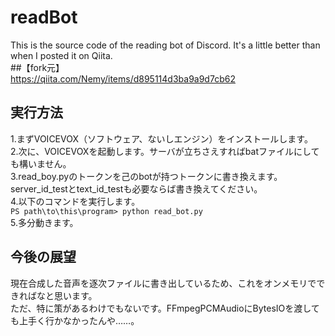 # readBot
This is the source code of the reading bot of Discord. It's a little better than when I posted it on Qiita.  
##【fork元】  
https://qiita.com/Nemy/items/d895114d3ba9a9d7cb62  
## 実行方法
1.まずVOICEVOX（ソフトウェア、ないしエンジン）をインストールします。  
2.次に、VOICEVOXを起動します。サーバが立ちさえすればbatファイルにしても構いません。  
3.read_boy.pyのトークンを己のbotが持つトークンに書き換えます。server_id_testとtext_id_testも必要ならば書き換えてください。  
4.以下のコマンドを実行します。  
`PS path\to\this\program> python read_bot.py`  
5.多分動きます。  
## 今後の展望  
現在合成した音声を逐次ファイルに書き出しているため、これをオンメモリでできればなと思います。  
ただ、特に策があるわけでもないです。FFmpegPCMAudioにBytesIOを渡しても上手く行かなかったんや……。
